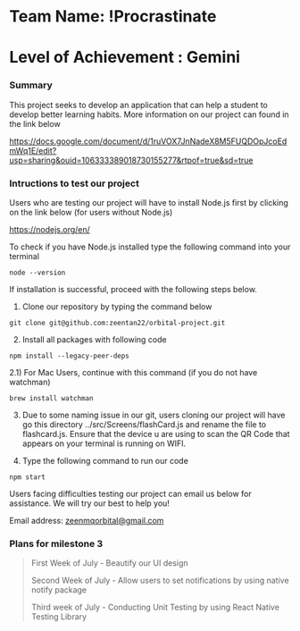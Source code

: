 # Team Name: !Procrastinate
# Level of Achievement : Gemini

### Summary

This project seeks to develop an application that can help a student to develop better learning habits. More information on our project can found in the link below

https://docs.google.com/document/d/1ruVOX7JnNadeX8M5FUQDOpJcoEdmWq1E/edit?usp=sharing&ouid=106333389018730155277&rtpof=true&sd=true

### Intructions to test our project

 Users who are testing our project will have to install Node.js first by clicking on the link below (for users without Node.js)
 
 https://nodejs.org/en/
 
 To check if you have Node.js installed type the following command into your terminal
 
 ```node --version```
 
 If installation is successful, proceed with the following steps below.
 
 1) Clone our repository by typing the command below
 
 ```git clone git@github.com:zeentan22/orbital-project.git```

 2) Install all packages with following code

 ```npm install --legacy-peer-deps```
 
 2.1) For Mac Users, continue with this command (if you do not have watchman)
 
 ```brew install watchman``` 
 
 3) Due to some naming issue in our git, users cloning our project will have go this directory ../src/Screens/flashCard.js and rename the file to flashcard.js. Ensure that the device u are using to scan the QR Code that appears on your terminal is running on WIFI.
 
 4) Type the following command to run our code
 
 ```npm start```
 
 Users facing difficulties testing our project can email us below for assistance. We will try our best to help you!
 
 Email address: zeenmqorbital@gmail.com
 
 ### Plans for milestone 3
 > First Week of July - Beautify our UI design
 >
 > Second Week of July - Allow users to set notifications by using native notify package
 >
 > Third week of July - Conducting Unit Testing by using React Native Testing Library 
